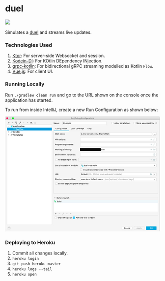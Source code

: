 duel
===

[![](https://github.com/asarkar/duel/workflows/CI%20Pipeline/badge.svg)](https://github.com/asarkar/duel/actions?query=workflow%3A%22CI+Pipeline%22)

Simulates a [duel](https://en.wikipedia.org/wiki/Duel) and streams live updates.

### Technologies Used

1. [Ktor](https://ktor.io/): For server-side Websocket and session.
2. [Kodein-DI](https://github.com/Kodein-Framework/Kodein-DI): For KOtlin DEpendency INjection.
3. [grpc-kotlin](https://github.com/grpc/grpc-kotlin): For bidirectional gRPC streaming modelled as Kotlin `Flow`.
4. [Vue.js](https://vuejs.org/): For client UI.

### Running Locally

Run `./gradlew clean run` and go to the URL shown on the console once the application has started.

To run from inside IntelliJ, create a new Run Configuration as shown below:

![DuelApp](DuelApp.jpg)

### Deploying to Heroku

1. Commit all changes locally.
2. `heroku login`
3. `git push heroku master`
4. `heroku logs --tail`
5. `heroku open`